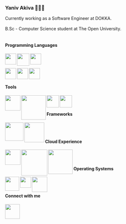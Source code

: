 
### Yaniv Akiva 👨🏻‍💻

Currently working as a Software Engineer at DOKKA.
<br></br>
B.Sc - Computer Science student at The Open University.
<br></br>


#### Programming Languages
<p>
<img align="left" width="36px" src="https://cdn3.iconfinder.com/data/icons/logos-and-brands-adobe/512/267_Python-512.png"/>
<img align="left" width="40px" src="https://pngimg.com/uploads/mysql/mysql_PNG23.png"/>
<img align="left" width="36px" src="https://user-images.githubusercontent.com/57855070/98301894-33521300-1fc4-11eb-860e-f06c2a2e9dce.png"/>
</p>
<br/>
<br/>
<p>
<img align="left" width="36px" src="https://cdn.iconscout.com/icon/free/png-512/c-programming-569564.png"/>
<img align="left" width="36px" src="https://cdn.worldvectorlogo.com/logos/c--4.svg"/>
<img align="left" width="36px" src="https://hackr.io/tutorials/assembly-language/logo-assembly-language.svg?ver=1603208610"/>
</p>
<br></br>

#### Tools

<img align="left" width="50px" src="https://brandslogos.com/wp-content/uploads/images/large/docker-logo.png"/>
<img align="left" width="80px" src="https://miro.medium.com/max/4000/1*lzzowv9Cml3k8h7cfzbwiA.png"/>
<img align="left" width="40px" src="https://user-images.githubusercontent.com/57855070/98332575-94e7a100-2007-11eb-9c2b-81ad2d1d04f1.png"/>
<img align="left" width="40px" src="https://user-images.githubusercontent.com/57855070/98332622-ad57bb80-2007-11eb-8ecb-9bd68aefeef6.png"/> 
<br></br>

#### Frameworks
<img align="left" width="60px" src="https://cdn.freebiesupply.com/logos/thumbs/2x/flask-logo.png"/>
<img align="left" width="65px" src="https://cdn.iconscout.com/icon/free/png-512/django-2-282855.png"/>
<br></br>

#### Cloud Experience
<img align="left" width="50px" src="https://upload.wikimedia.org/wikipedia/commons/f/fa/Microsoft_Azure.svg"/>
<img align="left" width="85px" src="https://cutewallpaper.org/24/cloud-logo-png/google-2ada3-cloud-6fe6b-logo-c1248-history-ec871-meaning-9ef48-symbol-980d6-png.png"/>
<img align="left" width="80px" src="https://download.logo.wine/logo/Amazon_Web_Services/Amazon_Web_Services-Logo.wine.png"/>
<br></br>

#### Operating Systems
<img align="left" width="46px" src="https://cdn.iconscout.com/icon/free/png-512/apple-853-675472.png"/>
<img align="left" width="36px" src="https://user-images.githubusercontent.com/57855070/100354935-92220f80-2ff9-11eb-8d48-a4c3cc1e3a9b.png"/>
<img align="left" width="50px" src="https://user-images.githubusercontent.com/57855070/100348648-db6d6180-2fef-11eb-8fea-e75047e57b3c.png"/>
<br></br>

#### Connect with me

[<img align="left" width="48px" src="https://user-images.githubusercontent.com/57855070/98333031-8fd72180-2008-11eb-96ce-cc86e185889c.png"/>][linkedin]

[linkedin]: https://www.linkedin.com/in/yanivakiva/
